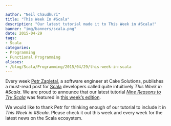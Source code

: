 ```yaml
---

author: "Neil Chaudhuri"
title: "This Week In #Scala"
description: "Our latest tutorial made it to This Week in #Scala!"
banner: "img/banners/scala.png"
date: 2015-04-29
tags:
- Scala
categories: 
- Programming
- Functional Programming
aliases:
- /blog/Scala/Programming/2015/04/29/this-week-in-scala
---
```


Every week [Petr Zapletal](https://www.linkedin.com/pub/petr-zapletal/4a/965/540), a software engineer at Cake Solutions,
publishes a must-read post for [Scala](/tags/scala) developers called quite intuitively *This Week in #Scala*.
We are proud to announce that our latest tutorial
*[Nine Reasons to Try Scala](/tutorial/Scala/Java/Python/Groovy/Mobile/Android/Web/REST/Architecture/Programming/2015/04/03/nine-reasons-to-try-scala)*
was featured in [this week’s edition](http://www.cakesolutions.net/teamblogs/this-week-in-scala-27/04/2015).

We would like to thank Petr for thinking enough of our tutorial to include it in *This Week in #Scala*. Please check it
out this week and every week for the latest news on the Scala ecosystem.
